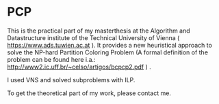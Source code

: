 PCP
===

This is the practical part of my masterthesis at the Algorithm and Datastructure institute
of the Technical University of Vienna ( https://www.ads.tuwien.ac.at ). It provides a new heuristical
approach to solve the NP-hard Partition Coloring Problem (A formal definition of the problem can be found
here i.a.: http://www2.ic.uff.br/~celso/artigos/bcpcp2.pdf ) .

I used VNS and solved subproblems with ILP.

To get the theoretical part of my work, please contact me.
